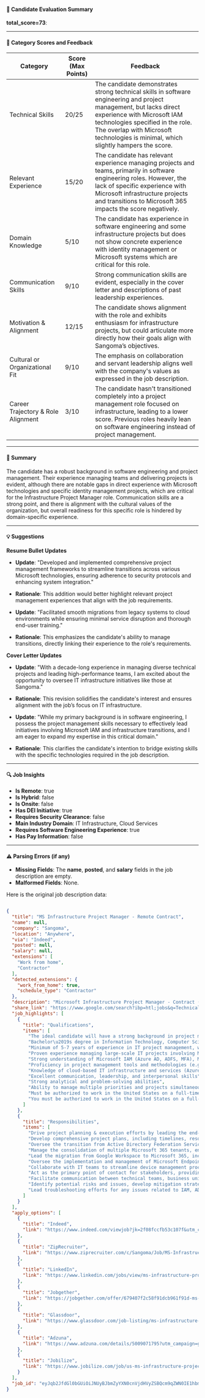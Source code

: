 #### 📄 Candidate Evaluation Summary
**total_score=73**:  

---

#### 🎯 Category Scores and Feedback

| Category                        | Score (Max Points) | Feedback |
|----------------------------------|--------------------|----------|
| Technical Skills                 | 20/25             | The candidate demonstrates strong technical skills in software engineering and project management, but lacks direct experience with Microsoft IAM technologies specified in the role. The overlap with Microsoft technologies is minimal, which slightly hampers the score. |
| Relevant Experience              | 15/20             | The candidate has relevant experience managing projects and teams, primarily in software engineering roles. However, the lack of specific experience with Microsoft infrastructure projects and transitions to Microsoft 365 impacts the score negatively. |
| Domain Knowledge                 | 5/10              | The candidate has experience in software engineering and some infrastructure projects but does not show concrete experience with identity management or Microsoft systems which are critical for this role. |
| Communication Skills             | 9/10              | Strong communication skills are evident, especially in the cover letter and descriptions of past leadership experiences. |
| Motivation & Alignment           | 12/15             | The candidate shows alignment with the role and exhibits enthusiasm for infrastructure projects, but could articulate more directly how their goals align with Sangoma’s objectives. |
| Cultural or Organizational Fit   | 9/10              | The emphasis on collaboration and servant leadership aligns well with the company's values as expressed in the job description. |
| Career Trajectory & Role Alignment | 3/10              | The candidate hasn't transitioned completely into a project management role focused on infrastructure, leading to a lower score. Previous roles heavily lean on software engineering instead of project management. |

---

#### 🧾 Summary

The candidate has a robust background in software engineering and project management. Their experience managing teams and delivering projects is evident, although there are notable gaps in direct experience with Microsoft technologies and specific identity management projects, which are critical for the Infrastructure Project Manager role. Communication skills are a strong point, and there is alignment with the cultural values of the organization, but overall readiness for this specific role is hindered by domain-specific experience.

---

#### 💡 Suggestions

**Resume Bullet Updates**  
- **Update**: "Developed and implemented comprehensive project management frameworks to streamline transitions across various Microsoft technologies, ensuring adherence to security protocols and enhancing system integration."  
- **Rationale**: This addition would better highlight relevant project management experiences that align with the job requirements.

- **Update**: "Facilitated smooth migrations from legacy systems to cloud environments while ensuring minimal service disruption and thorough end-user training."  
- **Rationale**: This emphasizes the candidate's ability to manage transitions, directly linking their experience to the role's requirements.

**Cover Letter Updates**  
- **Update**: "With a decade-long experience in managing diverse technical projects and leading high-performance teams, I am excited about the opportunity to oversee IT infrastructure initiatives like those at Sangoma."  
- **Rationale**: This revision solidifies the candidate's interest and ensures alignment with the job’s focus on IT infrastructure.

- **Update**: "While my primary background is in software engineering, I possess the project management skills necessary to effectively lead initiatives involving Microsoft IAM and infrastructure transitions, and I am eager to expand my expertise in this critical domain."  
- **Rationale**: This clarifies the candidate's intention to bridge existing skills with the specific technologies required in the job description.

---

#### 🔍 Job Insights

- **Is Remote**: true  
- **Is Hybrid**: false  
- **Is Onsite**: false  
- **Has DEI Initiative**: true  
- **Requires Security Clearance**: false  
- **Main Industry Domain**: IT Infrastructure, Cloud Services  
- **Requires Software Engineering Experience**: true  
- **Has Pay Information**: false  

---

#### ⚠️ Parsing Errors (if any)

- **Missing Fields**: The **name**, **posted**, and **salary** fields in the job description are empty.  
- **Malformed Fields**: None.

Here is the original job description data:

```json

{
  "title": "MS Infrastructure Project Manager - Remote Contract",
  "name": null,
  "company": "Sangoma",
  "location": "Anywhere",
  "via": "Indeed",
  "posted": null,
  "salary": null,
  "extensions": [
    "Work from home",
    "Contractor"
  ],
  "detected_extensions": {
    "work_from_home": true,
    "schedule_type": "Contractor"
  },
  "description": "Microsoft Infrastructure Project Manager - Contract (East or Central time zones)\n\nSangoma\u2019s value proposition is audaciously simple, our solution is highly scalable, and our service reliability is unparalleled. Sangoma offers CX's essential business solutions on the platform that fits your business needs. We are seeking an experienced Infrastructure Project Manager to lead and manage the execution of key infrastructure initiatives. The ideal candidate will have a strong background in project management, deep knowledge of Microsoft technologies, and experience with complex IT infrastructure transitions. This is a 12 month contract located in either the Eastern or Central time zones.\n\nYour Role:\n\u2022 Drive project planning & execution efforts by leading the end-to-end project management of the Microsoft IAM initiative, ensuring successful implementation, integration, and transition.\n\u2022 Develop comprehensive project plans, including timelines, resource allocation, risk management, and communication strategies.\n\u2022 Oversee the transition from Active Directory Federation Services (ADFS) to alternative authentication methods, ensuring minimal disruption to business operations.\n\u2022 Manage the consolidation of multiple Microsoft 365 tenants, ensuring seamless integration and adherence to organizational standards.\n\u2022 Lead the migration from Google Workspace to Microsoft 365, including data migration, user training, and post-migration support.\n\u2022 Oversee the implementation and management of Microsoft Endpoint Manager (Intune) for device management, ensuring compliance with security policies and efficient device onboarding.\n\u2022 Collaborate with IT teams to streamline device management processes and enhance the user experience.\n\u2022 Act as the primary point of contact for stakeholders, providing regular updates on project status, risks, and key milestones.\n\u2022 Facilitate communication between technical teams, business units, and external vendors to ensure alignment and successful project outcomes.\n\u2022 Identify potential risks and issues, develop mitigation strategies, and proactively address challenges as they arise.\n\u2022 Lead troubleshooting efforts for any issues related to IAM, ADFS transition, device management, tenant consolidation, or migration activities.\n\nYour Background:\n\u2022 Bachelor\u2019s degree in Information Technology, Computer Science, or a related field.\n\u2022 Minimum of 5-7 years of experience in IT project management, with a focus on infrastructure and identity management projects.\n\u2022 Proven experience managing large-scale IT projects involving Microsoft technologies, including IAM, ADFS, and tenant consolidation.\n\u2022 Experience with Google Workspace to Microsoft 365 migrations is highly desirable.\n\u2022 Strong understanding of Microsoft IAM (Azure AD, ADFS, MFA), Microsoft 365, and Microsoft Endpoint Manager (Intune).\n\u2022 Proficiency in project management tools and methodologies (e.g., Agile, Waterfall, MS Project).\n\u2022 Knowledge of cloud-based IT infrastructure and services (Azure, AWS).\n\u2022 Excellent communication, leadership, and interpersonal skills.\n\u2022 Strong analytical and problem-solving abilities.Ability to manage multiple priorities and projects simultaneously.\n\nAre you ready to directly impact the company and be rewarded for your performance? Are you ready to take on a new challenge?\n\nMust be authorized to work in the United States on a full-time basis for any employer. No agencies or third-party resumes, please.\n\nSangoma is proud to be an equal-opportunity workplace. We are committed to equal employment opportunity regardless of race, color, ancestry, religion, sex, national origin, sexual orientation, age, citizenship, marital status, disability, gender identity, or Veteran status.\n\nYou must be authorized to work in the United States on a full-time basis for any employer. No agencies, Please.\n\nWho We Are:\n\nSangoma (TSX: STC; Nasdaq: SANG) is a leading business communications platform provider with solutions that include its award-winning UCaaS, CCaaS, CPaaS, and Trunking technologies. The enterprise-grade communications suite is developed in-house and available for cloud, hybrid, or on-premises deployments. Additionally, Sangoma\u2019s integrated approach provides managed connectivity, network, and security services.\n\nA trusted communications partner with over 40 years on the market, Sangoma has over 2.7 million UC seats across a diversified base of over 100,000 customers. Sangoma has been recognized for nine years running in the Gartner UCaaS Magic Quadrant.",
  "share_link": "https://www.google.com/search?ibp=htl;jobs&q=Technical+Project+Manager&htidocid=p2R2EGSxaiGaRHIRAAAAAA%3D%3D&hl=en-US&shndl=37&shmd=H4sIAAAAAAAA_xXMMQuCYBCAYVr9BdF0c6BG0FJjQyQIkTTL-XV9Knondyf4f_qj2fIuD7zJd5MUZQV3_iia6xx8VoKHSk_BoUTGSAopPGkUJ7gKu-IqKRTSgBFqaEEYbiJxoN2ldZ_snOdmQxbN0buQBRlzYWpkyXtp7J_aWlSaBnSqj6fDkk0c99sKOcqI0DG8uHN6Q7UeyH6SicgFpgAAAA&shmds=v1_AQbUm95ItTKyfUYZDTvZjkvSBfttylQlVCKrsrLkTB7d32LQHg&source=sh/x/job/li/m1/1#fpstate=tldetail&htivrt=jobs&htiq=Technical+Project+Manager&htidocid=p2R2EGSxaiGaRHIRAAAAAA%3D%3D",
  "job_highlights": [
    {
      "title": "Qualifications",
      "items": [
        "The ideal candidate will have a strong background in project management, deep knowledge of Microsoft technologies, and experience with complex IT infrastructure transitions",
        "Bachelor\u2019s degree in Information Technology, Computer Science, or a related field",
        "Minimum of 5-7 years of experience in IT project management, with a focus on infrastructure and identity management projects",
        "Proven experience managing large-scale IT projects involving Microsoft technologies, including IAM, ADFS, and tenant consolidation",
        "Strong understanding of Microsoft IAM (Azure AD, ADFS, MFA), Microsoft 365, and Microsoft Endpoint Manager (Intune)",
        "Proficiency in project management tools and methodologies (e.g., Agile, Waterfall, MS Project)",
        "Knowledge of cloud-based IT infrastructure and services (Azure, AWS)",
        "Excellent communication, leadership, and interpersonal skills",
        "Strong analytical and problem-solving abilities",
        "Ability to manage multiple priorities and projects simultaneously",
        "Must be authorized to work in the United States on a full-time basis for any employer",
        "You must be authorized to work in the United States on a full-time basis for any employer"
      ]
    },
    {
      "title": "Responsibilities",
      "items": [
        "Drive project planning & execution efforts by leading the end-to-end project management of the Microsoft IAM initiative, ensuring successful implementation, integration, and transition",
        "Develop comprehensive project plans, including timelines, resource allocation, risk management, and communication strategies",
        "Oversee the transition from Active Directory Federation Services (ADFS) to alternative authentication methods, ensuring minimal disruption to business operations",
        "Manage the consolidation of multiple Microsoft 365 tenants, ensuring seamless integration and adherence to organizational standards",
        "Lead the migration from Google Workspace to Microsoft 365, including data migration, user training, and post-migration support",
        "Oversee the implementation and management of Microsoft Endpoint Manager (Intune) for device management, ensuring compliance with security policies and efficient device onboarding",
        "Collaborate with IT teams to streamline device management processes and enhance the user experience",
        "Act as the primary point of contact for stakeholders, providing regular updates on project status, risks, and key milestones",
        "Facilitate communication between technical teams, business units, and external vendors to ensure alignment and successful project outcomes",
        "Identify potential risks and issues, develop mitigation strategies, and proactively address challenges as they arise",
        "Lead troubleshooting efforts for any issues related to IAM, ADFS transition, device management, tenant consolidation, or migration activities"
      ]
    }
  ],
  "apply_options": [
    {
      "title": "Indeed",
      "link": "https://www.indeed.com/viewjob?jk=2f08fccfb53c107f&utm_campaign=google_jobs_apply&utm_source=google_jobs_apply&utm_medium=organic"
    },
    {
      "title": "ZipRecruiter",
      "link": "https://www.ziprecruiter.com/c/Sangoma/Job/MS-Infrastructure-Project-Manager-Remote-Contract/-in-Tampa,FL?jid=f19d51c5f83b8021&utm_campaign=google_jobs_apply&utm_source=google_jobs_apply&utm_medium=organic"
    },
    {
      "title": "LinkedIn",
      "link": "https://www.linkedin.com/jobs/view/ms-infrastructure-project-manager-remote-contract-at-sangoma-4120675598?utm_campaign=google_jobs_apply&utm_source=google_jobs_apply&utm_medium=organic"
    },
    {
      "title": "Jobgether",
      "link": "https://jobgether.com/offer/679407f2c58f91dcb961f91d-ms-infrastructure-project-manager---remote-contract?utm_campaign=google_jobs_apply&utm_source=google_jobs_apply&utm_medium=organic"
    },
    {
      "title": "Glassdoor",
      "link": "https://www.glassdoor.com/job-listing/ms-infrastructure-project-manager-remote-contract-sangoma-technologies-JV_KO0,49_KE50,70.htm?jl=1009457309963&utm_campaign=google_jobs_apply&utm_source=google_jobs_apply&utm_medium=organic"
    },
    {
      "title": "Adzuna",
      "link": "https://www.adzuna.com/details/5009071795?utm_campaign=google_jobs_apply&utm_source=google_jobs_apply&utm_medium=organic"
    },
    {
      "title": "Jobilize",
      "link": "https://www.jobilize.com/job/us-ms-infrastructure-project-manager-remote-contract-sangoma-hiring?utm_campaign=google_jobs_apply&utm_source=google_jobs_apply&utm_medium=organic"
    }
  ],
  "job_id": "eyJqb2JfdGl0bGUiOiJNUyBJbmZyYXN0cnVjdHVyZSBQcm9qZWN0IE1hbmFnZXIgLSBSZW1vdGUgQ29udHJhY3QiLCJjb21wYW55X25hbWUiOiJTYW5nb21hIiwiYWRkcmVzc19jaXR5IjoiVW5pdGVkIFN0YXRlcyIsImh0aWRvY2lkIjoicDJSMkVHU3hhaUdhUkhJUkFBQUFBQT09IiwidXVsZSI6IncrQ0FJUUlDSU5WVzVwZEdWa0lGTjBZWFJsY3cifQ=="
}